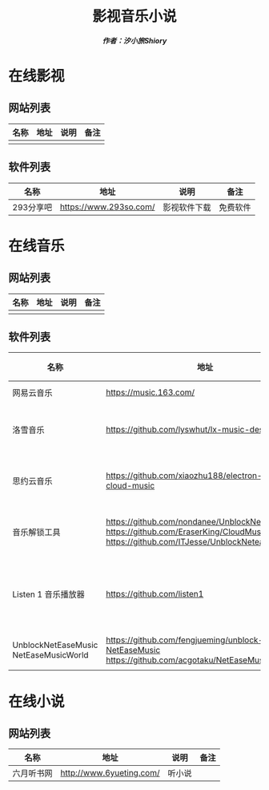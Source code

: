 <center><h1>影视音乐小说</h1></center>

<center><h5>作者：汐小旅Shiory</h5></center>



# 在线影视

## 网站列表

| 名称 | 地址 | 说明 | 备注 |
| ---- | ---- | ---- | ---- |
|      |      |      |      |



## 软件列表

| 名称      | 地址                   | 说明         | 备注     |
| --------- | ---------------------- | ------------ | -------- |
| 293分享吧 | https://www.293so.com/ | 影视软件下载 | 免费软件 |



# 在线音乐

## 网站列表

| 名称 | 地址 | 说明 | 备注 |
| ---- | ---- | ---- | ---- |
|      |      |      |      |



## 软件列表

| 名称                                       | 地址                                                         | 说明                                              | 备注     |
| ------------------------------------------ | ------------------------------------------------------------ | ------------------------------------------------- | -------- |
| 网易云音乐                                 | https://music.163.com/                                       | Phone--wymc                                       |          |
| 洛雪音乐                                   | https://github.com/lyswhut/lx-music-desktop                  | 一个基于 electron 的音乐软件                      | 免费软件 |
| 思约云音乐                                 | https://github.com/xiaozhu188/electron-vue-cloud-music       | 仿网易云音乐windows客户端                         | 免费软件 |
| 音乐解锁工具                               | https://github.com/nondanee/UnblockNeteaseMusic<br />https://github.com/EraserKing/CloudMusicGear<br />https://github.com/ITJesse/UnblockNeteaseMusic | 解锁网易云音乐客户端变灰歌曲                      | 解锁软件 |
| Listen 1 音乐播放器                        | https://github.com/listen1                                   | Listen 1 可以搜索和播放来自多个主流音乐网站的歌曲 | 免费软件 |
| UnblockNetEaseMusic<br />NetEaseMusicWorld | https://github.com/fengjueming/unblock-NetEaseMusic<br />https://github.com/acgotaku/NetEaseMusicWorld | 海外网易云音乐代理                                |          |



# 在线小说

## 网站列表

| 名称       | 地址                     | 说明   | 备注 |
| ---------- | ------------------------ | ------ | ---- |
| 六月听书网 | http://www.6yueting.com/ | 听小说 |      |
